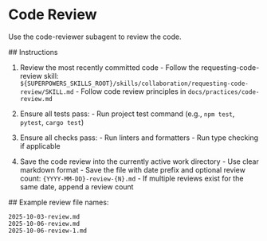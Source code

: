 # Code Review

Use the code-reviewer subagent to review the code.

<instructions>
  ## Instructions

  1. Review the most recently committed code
    - Follow the requesting-code-review skill: `${SUPERPOWERS_SKILLS_ROOT}/skills/collaboration/requesting-code-review/SKILL.md`
    - Follow code review principles in `docs/practices/code-review.md`

  2. Ensure all tests pass:
    - Run project test command (e.g., `npm test`, `pytest`, `cargo test`)

  3. Ensure all checks pass:
    - Run linters and formatters
    - Run type checking if applicable

  4. Save the code review into the currently active work directory
    - Use clear markdown format
    - Save the file with date prefix and optional review count: `{YYYY-MM-DD}-review-{N}.md`
    - If multiple reviews exist for the same date, append a review count
</instructions>

<examples>
  ## Example review file names:

  ```
  2025-10-03-review.md
  2025-10-06-review.md
  2025-10-06-review-1.md
  ```
</examples>

